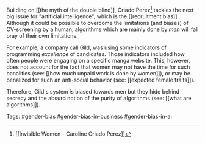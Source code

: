 Building on [[the myth of the double blind]], Criado Perez[^1] tackles the next big issue for "artificial intelligence", which is the [[recruitment bias]]. Although it could be possible to overcome the limitations (and biases) of CV-screening by a human, algorithms which are mainly done by *men* will fall pray of their own limitations. 

For example, a company call Gild, was using some indicators of programming *excellence* of candidates. Those indicators included how often people were engaging on a specific manga website. This, however, does not account for the fact that women may not have the time for such banalities (see: [[how much unpaid work is done by women]]), or may be penalized for such an anti-social behavior (see: [[expected female traits]]). 

Therefore, Gild's system *is* biased towards men but they hide behind secrecy and the absurd notion of the purity of algorithms (see: [[what are algorithms]]). 

[^1]: [[Invisible Women - Caroline Criado Perez]]

Tags: #gender-bias #gender-bias-in-business #gender-bias-in-ai